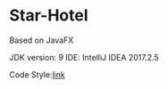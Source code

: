 # Star-Hotel
Based on JavaFX

JDK version: 9
IDE: IntelliJ IDEA 2017.2.5

Code Style:[link](https://github.com/Dreampie/java-style-guide/blob/master/README.md)
